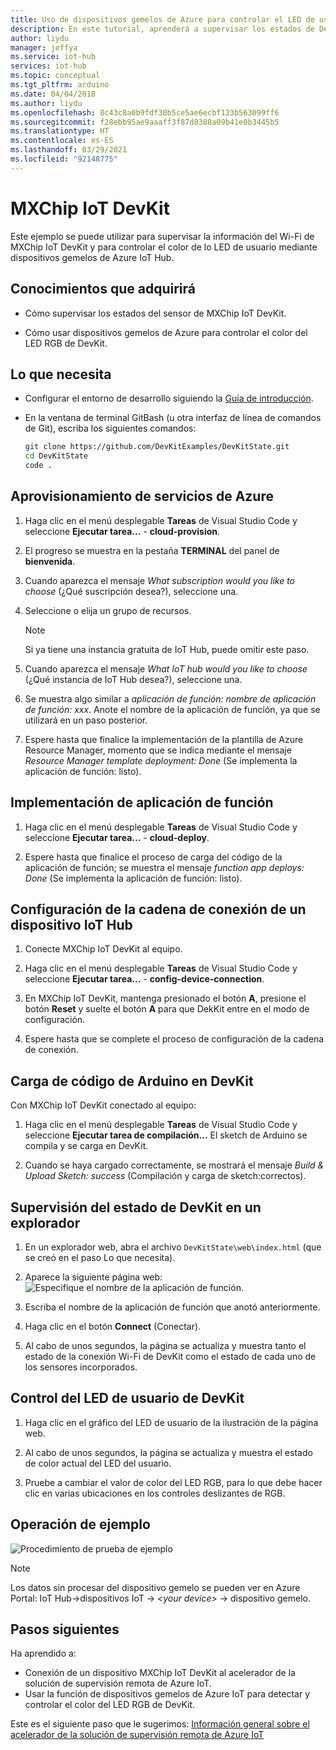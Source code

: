 ```yaml
---
title: Uso de dispositivos gemelos de Azure para controlar el LED de usuario MXChip IoT DevKit |Microsoft Docs
description: En este tutorial, aprenderá a supervisar los estados de DevKit y a controlar el LED de usuario con dispositivos gemelos de Azure IoT Hub.
author: liydu
manager: jeffya
ms.service: iot-hub
services: iot-hub
ms.topic: conceptual
ms.tgt_pltfrm: arduino
ms.date: 04/04/2018
ms.author: liydu
ms.openlocfilehash: 8c43c8a0b9fdf30b5ce5ae6ecbf123b563099ff6
ms.sourcegitcommit: f28ebb95ae9aaaff3f87d8388a09b41e0b3445b5
ms.translationtype: HT
ms.contentlocale: es-ES
ms.lasthandoff: 03/29/2021
ms.locfileid: "92148775"
---
```

# <a name="mxchip-iot-devkit"></a>MXChip IoT DevKit

Este ejemplo se puede utilizar para supervisar la información del Wi-Fi de MXChip IoT DevKit y para controlar el color de lo LED de usuario mediante dispositivos gemelos de Azure IoT Hub.

## <a name="what-you-learn"></a>Conocimientos que adquirirá

- Cómo supervisar los estados del sensor de MXChip IoT DevKit.

- Cómo usar dispositivos gemelos de Azure para controlar el color del LED RGB de DevKit.

## <a name="what-you-need"></a>Lo que necesita

- Configurar el entorno de desarrollo siguiendo la [Guía de introducción](./iot-hub-arduino-iot-devkit-az3166-get-started.md).

- En la ventana de terminal GitBash (u otra interfaz de línea de comandos de Git), escriba los siguientes comandos:

   ```bash
   git clone https://github.com/DevKitExamples/DevKitState.git
   cd DevKitState
   code .
   ```

## <a name="provision-azure-services"></a>Aprovisionamiento de servicios de Azure

1. Haga clic en el menú desplegable **Tareas** de Visual Studio Code y seleccione **Ejecutar tarea...**  - **cloud-provision**.

2. El progreso se muestra en la pestaña **TERMINAL** del panel de **bienvenida**.

3. Cuando aparezca el mensaje *What subscription would you like to choose* (¿Qué suscripción desea?), seleccione una.

4. Seleccione o elija un grupo de recursos. 
 
   > [!NOTE]
   > Si ya tiene una instancia gratuita de IoT Hub, puede omitir este paso.

5. Cuando aparezca el mensaje *What IoT hub would you like to choose* (¿Qué instancia de IoT Hub desea?), seleccione una.

6. Se muestra algo similar a *aplicación de función: nombre de aplicación de función: xxx*. Anote el nombre de la aplicación de función, ya que se utilizará en un paso posterior.

7. Espere hasta que finalice la implementación de la plantilla de Azure Resource Manager, momento que se indica mediante el mensaje *Resource Manager template deployment: Done* (Se implementa la aplicación de función: listo).

## <a name="deploy-function-app"></a>Implementación de aplicación de función

1. Haga clic en el menú desplegable **Tareas** de Visual Studio Code y seleccione **Ejecutar tarea...**  - **cloud-deploy**.

2. Espere hasta que finalice el proceso de carga del código de la aplicación de función; se muestra el mensaje *function app deploys: Done* (Se implementa la aplicación de función: listo).

## <a name="configure-iot-hub-device-connection-string-in-devkit"></a>Configuración de la cadena de conexión de un dispositivo IoT Hub

1. Conecte MXChip IoT DevKit al equipo.

2. Haga clic en el menú desplegable **Tareas** de Visual Studio Code y seleccione **Ejecutar tarea...**  - **config-device-connection**.

3. En MXChip IoT DevKit, mantenga presionado el botón **A**, presione el botón **Reset** y suelte el botón **A** para que DekKit entre en el modo de configuración.

4. Espere hasta que se complete el proceso de configuración de la cadena de conexión.

## <a name="upload-arduino-code-to-devkit"></a>Carga de código de Arduino en DevKit

Con MXChip IoT DevKit conectado al equipo:

1. Haga clic en el menú desplegable **Tareas** de Visual Studio Code y seleccione **Ejecutar tarea de compilación...** El sketch de Arduino se compila y se carga en DevKit.

2. Cuando se haya cargado correctamente, se mostrará el mensaje *Build & Upload Sketch: success* (Compilación y carga de sketch:correctos).

## <a name="monitor-devkit-state-in-browser"></a>Supervisión del estado de DevKit en un explorador

1. En un explorador web, abra el archivo `DevKitState\web\index.html` (que se creó en el paso Lo que necesita).

2. Aparece la siguiente página web:![Especifique el nombre de la aplicación de función.](media/iot-hub-arduino-iot-devkit-az3166-devkit-state/devkit-state-function-app-name.png)

3. Escriba el nombre de la aplicación de función que anotó anteriormente.

4. Haga clic en el botón **Connect** (Conectar).

5. Al cabo de unos segundos, la página se actualiza y muestra tanto el estado de la conexión Wi-Fi de DevKit como el estado de cada uno de los sensores incorporados.

## <a name="control-the-devkits-user-led"></a>Control del LED de usuario de DevKit

1. Haga clic en el gráfico del LED de usuario de la ilustración de la página web.

2. Al cabo de unos segundos, la página se actualiza y muestra el estado de color actual del LED del usuario.

3. Pruebe a cambiar el valor de color del LED RGB, para lo que debe hacer clic en varias ubicaciones en los controles deslizantes de RGB.

## <a name="example-operation"></a>Operación de ejemplo

![Procedimiento de prueba de ejemplo](media/iot-hub-arduino-iot-devkit-az3166-devkit-state/devkit-state.gif)

> [!NOTE]
> Los datos sin procesar del dispositivo gemelo se pueden ver en Azure Portal: IoT Hub-\>dispositivos IoT -\> *\<your device\>*  -\> dispositivo gemelo.

## <a name="next-steps"></a>Pasos siguientes

Ha aprendido a:
- Conexión de un dispositivo MXChip IoT DevKit al acelerador de la solución de supervisión remota de Azure IoT.
- Usar la función de dispositivos gemelos de Azure IoT para detectar y controlar el color del LED RGB de DevKit.

Este es el siguiente paso que le sugerimos: [Información general sobre el acelerador de la solución de supervisión remota de Azure IoT](/azure/iot-suite/)